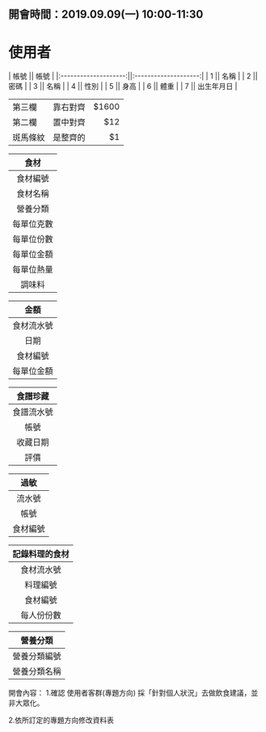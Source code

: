 ## 開會時間：2019.09.09(一) 10:00-11:30 ##
使用者
======================
|       帳號        ||       帳號        |
|:--------------------:||:--------------------:|
|        1        ||        名稱        |
|        2       ||        密碼        |
|        3       ||        名稱        |
|        4        ||        性別        |
|        5        ||        身高        |
|        6        ||        體重        |
|        7        ||     出生年月日     |

|     |      |     |
| ------------- |:-------------:| -----:|
| 第三欄        | 靠右對齊      | $1600 |
| 第二欄        | 置中對齊      |   $12 |
| 斑馬條紋      | 是整齊的      |    $1 |


|        食材       |
|:--------------------:|
|       食材編號       |
|       食材名稱       |
|       營養分類       |
|      每單位克數      |
|      每單位份數      |
|      每單位金額      |
|      每單位熱量      |
|        調味料        |



|        金額       |
|:--------------------:|
|       食材流水號       |
|          日期       |
|       食材編號       |
|      每單位金額      |


|        食譜珍藏       |
|:--------------------:|
|       食譜流水號       |
|          帳號       |
|       收藏日期       |
|         評價         |


|        過敏       |
|:--------------------:|
|       流水號       |
|         帳號       |
|       食材編號       |


|        記錄料理的食材       |
|:--------------------------:|
|       食材流水號       |
|          料理編號       |
|       食材編號       |
|      每人份份數      |


|        營養分類       |
|:--------------------:|
|       營養分類編號       |
|      營養分類名稱    |


開會內容：
1.確認 使用者客群(專題方向)
採「針對個人狀況」去做飲食建議，並非大眾化。

2.依所訂定的專題方向修改資料表
